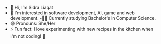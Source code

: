- 👋 Hi, I’m Sidra Liaqat
- 👀 I'm interested in software development, AI, game and web development.
-👩‍🎓 Currently studying Bachelor's in Computer Science.
- 😄 Pronouns: She/Her
- ⚡ Fun fact: I love experimenting with new recipes in the kitchen when I'm not coding! 🍳
